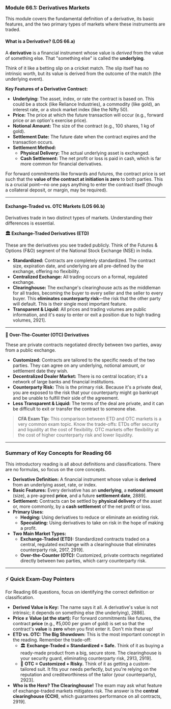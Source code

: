 ### Module 66.1: Derivatives Markets

This module covers the fundamental definition of a derivative, its basic features, and the two primary types of markets where these instruments are traded.

#### What is a Derivative? (LOS 66.a)

A **derivative** is a financial instrument whose value is *derived* from the value of something else. That "something else" is called the **underlying**.

Think of it like a betting slip on a cricket match. The slip itself has no intrinsic worth, but its value is derived from the outcome of the match (the underlying event).

**Key Features of a Derivative Contract:**

* **Underlying:** The asset, index, or rate the contract is based on. This could be a stock (like Reliance Industries), a commodity (like gold), an interest rate, or a stock market index (like the Nifty 50).
* **Price:** The price at which the future transaction will occur (e.g., forward price or an option's exercise price).
* **Notional Amount:** The size of the contract (e.g., 100 shares, 1 kg of gold).
* **Settlement Date:** The future date when the contract expires and the transaction occurs.
* **Settlement Method:**
    * **Physical Delivery:** The actual underlying asset is exchanged.
    * **Cash Settlement:** The net profit or loss is paid in cash, which is far more common for financial derivatives.

For forward commitments like forwards and futures, the contract price is set such that the **value of the contract at initiation is zero** to both parties. This is a crucial point—no one pays anything to enter the contract itself (though a collateral deposit, or margin, may be required).

---

#### Exchange-Traded vs. OTC Markets (LOS 66.b)

Derivatives trade in two distinct types of markets. Understanding their differences is essential.

**🏛️ Exchange-Traded Derivatives (ETD)**

These are the derivatives you see traded publicly. Think of the Futures & Options (F&O) segment of the National Stock Exchange (NSE) in India.

* **Standardized:** Contracts are completely standardized. The contract size, expiration date, and underlying are all pre-defined by the exchange, offering no flexibility.
* **Centralized Exchange:** All trading occurs on a formal, regulated exchange.
* **Clearinghouse:** The exchange's clearinghouse acts as the middleman for all trades, becoming the buyer to every seller and the seller to every buyer. This **eliminates counterparty risk**—the risk that the other party will default. This is their single most important feature.
* **Transparent & Liquid:** All prices and trading volumes are public information, and it's easy to enter or exit a position due to high trading volumes, 2921].

---

**🤝 Over-The-Counter (OTC) Derivatives**

These are private contracts negotiated directly between two parties, away from a public exchange.

* **Customized:** Contracts are tailored to the specific needs of the two parties. They can agree on any underlying, notional amount, or settlement date they wish.
* **Decentralized Dealer Market:** There is no central location; it's a network of large banks and financial institutions.
* **Counterparty Risk:** This is the primary risk. Because it's a private deal, you are exposed to the risk that your counterparty might go bankrupt and be unable to fulfill their side of the agreement.
* **Less Transparent & Liquid:** The terms of the deal are private, and it can be difficult to exit or transfer the contract to someone else.

> **CFA Exam Tip:** This comparison between ETD and OTC markets is a very common exam topic. Know the trade-offs: ETDs offer security and liquidity at the cost of flexibility. OTC markets offer flexibility at the cost of higher counterparty risk and lower liquidity.


***

### Summary of Key Concepts for Reading 66

This introductory reading is all about definitions and classifications. There are no formulas, so focus on the core concepts.

* **Derivative Definition:** A financial instrument whose value is **derived** from an underlying asset, rate, or index.
* **Basic Features:** Every derivative has an **underlying**, a **notional amount** (size), a pre-agreed **price**, and a future **settlement date**, 2889].
* **Settlement:** Contracts can be settled by **physical delivery** of the asset or, more commonly, by a **cash settlement** of the net profit or loss.
* **Primary Uses:**
    * **Hedging:** Using derivatives to reduce or eliminate an existing risk.
    * **Speculating:** Using derivatives to take on risk in the hope of making a profit.
* **Two Main Market Types:**
    * **Exchange-Traded (ETD):** Standardized contracts traded on a central, regulated exchange with a clearinghouse that eliminates counterparty risk, 2917, 2919].
    * **Over-the-Counter (OTC):** Customized, private contracts negotiated directly between two parties, which carry counterparty risk.

***

### ⚡ Quick Exam-Day Pointers

For Reading 66 questions, focus on identifying the correct definition or classification.

* **Derived Value is Key:** The name says it all. A derivative's value is not intrinsic; it depends on something else (the underlying), 2886].
* **Price ≠ Value (at the start):** For forward commitments like futures, the contract **price** (e.g., ₹5,000 per gram of gold) is set so that the contract's **value** is **zero** when you first enter it. Don't mix these up!
* **ETD vs. OTC: The Big Showdown:** This is the most important concept in the reading. Remember the trade-off:
    * 🏛️ **Exchange-Traded = Standardized + Safe.** Think of it as buying a ready-made product from a big, secure store. The clearinghouse is your security guard, eliminating counterparty risk, 2913, 2919].
    * 🤝 **OTC = Customized + Risky.** Think of it as getting a custom-tailored suit. It fits your needs perfectly, but you're relying on the reputation and creditworthiness of the tailor (your counterparty), 2923].
* **Who is the Hero? The Clearinghouse!** The exam may ask what feature of exchange-traded markets mitigates risk. The answer is the **central clearinghouse (CCH)**, which guarantees performance on all contracts, 2919].
